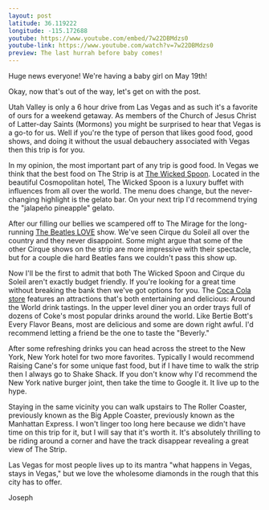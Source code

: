 ```yaml
---
layout: post
latitude: 36.119222
longitude: -115.172688
youtube: https://www.youtube.com/embed/7w22DBMdzs0
youtube-link: https://www.youtube.com/watch?v=7w22DBMdzs0
preview: The last hurrah before baby comes!
---
```

Huge news everyone! We're having a baby girl on May 19th!

Okay, now that's out of the way, let's get on with the post.

Utah Valley is only a 6 hour drive from Las Vegas and as such it's a favorite of ours for a weekend getaway. As members of the Church of Jesus Christ of Latter-day Saints (Mormons) you might be surprised to hear that Vegas is a go-to for us. Well if you're the type of person that likes good food, good shows, and doing it without the usual debauchery associated with Vegas then this trip is for you.

In my opinion, the most important part of any trip is good food. In Vegas we think that the best food on The Strip is at [The Wicked Spoon](https://www.cosmopolitanlasvegas.com/restaurants/wicked-spoon). Located in the beautiful Cosmopolitan hotel, The Wicked Spoon is a luxury buffet with influences from all over the world. The menu does change, but the never-changing highlight is the gelato bar. On your next trip I'd recommend trying the "jalapeño pineapple" gelato.

After our filling our bellies we scampered off to The Mirage for the long-running [The Beatles LOVE](https://www.cirquedusoleil.com/beatles-love) show. We've seen Cirque du Soleil all over the country and they never disappoint. Some might argue that some of the other Cirque shows on the strip are more impressive with their spectacle, but for a couple die hard Beatles fans we couldn't pass this show up.

Now I'll be the first to admit that both The Wicked Spoon and Cirque du Soleil aren't exactly budget friendly. If you're looking for a great time without breaking the bank then we've got options for you. The [Coca Cola store](https://www.cokestore.com/stores/las-vegas/) features an attractions that's both entertaining and delicious: Around the World drink tastings. In the upper level diner you an order trays full of dozens of Coke's most popular drinks around the world. Like Bertie Bott's Every Flavor Beans, most are delicious and some are down right awful. I'd recommend letting a friend be the one to taste the "Beverly."

After some refreshing drinks you can head across the street to the New York, New York hotel for two more favorites. Typically I would recommend Raising Cane's for some unique fast food, but if I have time to walk the strip then I always go to Shake Shack. If you don't know why I'd recommend the New York native burger joint, then take the time to Google it. It live up to the hype.

Staying in the same vicinity you can walk upstairs to The Roller Coaster, previously known as the Big Apple Coaster, previously known as the Manhattan Express. I won't linger too long here because we didn't have time on this trip for it, but I will say that it's worth it. It's absolutely thrilling to be riding around a corner and have the track disappear revealing a great view of The Strip.

Las Vegas for most people lives up to its mantra "what happens in Vegas, stays in Vegas," but we love the wholesome diamonds in the rough that this city has to offer.

Joseph